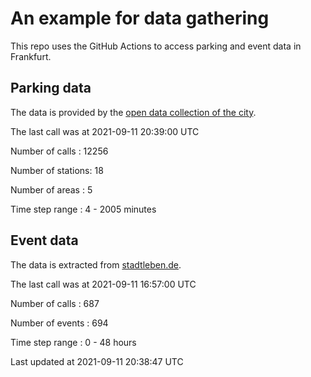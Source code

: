 # An example for data gathering

This repo uses the GitHub Actions to access parking and event data in Frankfurt.

## Parking data
The data is provided by the [open data collection of the city](https://www.offenedaten.frankfurt.de/).

The last call was at 2021-09-11 20:39:00 UTC

Number of calls   : 12256

Number of stations:    18

Number of areas   :     5

Time step range   :     4 -  2005 minutes


## Event data
The data is extracted from [stadtleben.de](https://stadtleben.de/frankfurt/).

The last call was at 2021-09-11 16:57:00 UTC

Number of calls   : 687

Number of events  : 694

Time step range   :   0 -  48 hours


Last updated at 2021-09-11 20:38:47 UTC
